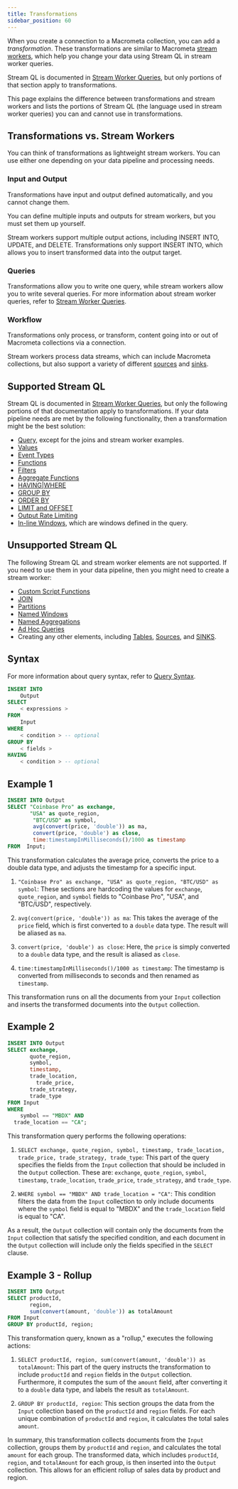 ```yaml
---
title: Transformations
sidebar_position: 60
---
```


When you create a connection to a Macrometa collection, you can add a _transformation_. These transformations are similar to Macrometa [stream workers](../cep/), which help you change your data using Stream QL in stream worker queries.

Stream QL is documented in [Stream Worker Queries](../cep/query-guide/), but only portions of that section apply to transformations.

This page explains the difference between transformations and stream workers and lists the portions of Stream QL (the language used in stream worker queries) you can and cannot use in transformations.

## Transformations vs. Stream Workers

You can think of transformations as lightweight stream workers. You can use either one depending on your data pipeline and processing needs.

### Input and Output

Transformations have input and output defined automatically, and you cannot change them.

You can define multiple inputs and outputs for stream workers, but you must set them up yourself.

Stream workers support multiple output actions, including INSERT INTO, UPDATE, and DELETE. Transformations only support INSERT INTO, which allows you to insert transformed data into the output target.

### Queries

Transformations allow you to write one query, while stream workers allow you to write several queries. For more information about stream worker queries, refer to [Stream Worker Queries](../cep/query-guide/).

### Workflow

Transformations only process, or transform, content going into or out of Macrometa collections via a connection.

Stream workers process data streams, which can include Macrometa collections, but also support a variety of different [sources](../cep/source/) and [sinks](../cep/sink/).

## Supported Stream QL

Stream QL is documented in [Stream Worker Queries](../cep/query-guide/), but only the following portions of that documentation apply to transformations. If your data pipeline needs are met by the following functionality, then a transformation might be the best solution:

- [Query](../cep/query-guide/query), except for the joins and stream worker examples.
- [Values](../cep/query-guide/value)
- [Event Types](../cep/query-guide/event-types)
- [Functions](../cep/query-guide/functions/)
- [Filters](../cep/query-guide/filters/)
- [Aggregate Functions](../cep/query-guide/aggregate-functions)
- [HAVING|WHERE](../cep/query-guide/having-where)
- [GROUP BY](../cep/query-guide/group-by)
- [ORDER BY](../cep/query-guide/order-by)
- [LIMIT and OFFSET](../cep/query-guide/limit-and-offset)
- [Output Rate Limiting](../cep/query-guide/output-rate-limiting)
- [In-line Windows](../cep/windows/windows-queries), which are windows defined in the query.

## Unsupported Stream QL

The following Stream QL and stream worker elements are not supported. If you need to use them in your data pipeline, then you might need to create a stream worker:

- [Custom Script Functions](../cep/query-guide/custom-script-functions)
- [JOIN](../cep/query-guide/join/)
- [Partitions](../cep/query-guide/partition/)
- [Named Windows](../cep/windows/)
- [Named Aggregations](../cep/aggregations/)
- [Ad Hoc Queries](../cep/ad-hoc-queries/)
- Creating any other elements, including [Tables](../cep/table/), [Sources](../cep/source/), and [SINKS](../cep/sink/).

## Syntax

For more information about query syntax, refer to [Query Syntax](../cep/query-guide/query#syntax).

```sql
INSERT INTO
    Output
SELECT
    < expressions >
FROM
    Input
WHERE
    < condition > -- optional
GROUP BY
    < fields >
HAVING
    < condition > -- optional
```

## Example 1

```sql
INSERT INTO Output
SELECT "Coinbase Pro" as exchange, 
       "USA" as quote_region,
        "BTC/USD" as symbol, 
        avg(convert(price, 'double')) as ma, 
        convert(price, 'double') as close,
        time:timestampInMilliseconds()/1000 as timestamp
FROM  Input;
```

This transformation calculates the average price, converts the price to a double data type, and adjusts the timestamp for a specific input.

1. `"Coinbase Pro" as exchange, "USA" as quote_region, "BTC/USD" as symbol`: These sections are hardcoding the values for `exchange`, `quote_region`, and `symbol` fields to "Coinbase Pro", "USA", and "BTC/USD", respectively.

2. `avg(convert(price, 'double')) as ma`: This takes the average of the `price` field, which is first converted to a `double` data type. The result will be aliased as `ma`.

3. `convert(price, 'double') as close`: Here, the `price` is simply converted to a `double` data type, and the result is aliased as `close`.

4. `time:timestampInMilliseconds()/1000 as timestamp`: The timestamp is converted from milliseconds to seconds and then renamed as `timestamp`.

This transformation runs on all the documents from your `Input` collection and inserts the transformed documents into the `Output` collection.

## Example 2

```sql
INSERT INTO Output
SELECT exchange, 
       quote_region, 
       symbol, 
       timestamp, 
       trade_location,
	     trade_price, 
       trade_strategy, 
       trade_type
FROM Input
WHERE
	symbol == "MBDX" AND
  trade_location == "CA";
```

This transformation query performs the following operations:

1. `SELECT exchange, quote_region, symbol, timestamp, trade_location, trade_price, trade_strategy, trade_type`: This part of the query specifies the fields from the `Input` collection that should be included in the `Output` collection. These are: `exchange`, `quote_region`, `symbol`, `timestamp`, `trade_location`, `trade_price`, `trade_strategy`, and `trade_type`.

2. `WHERE symbol == "MBDX" AND trade_location = "CA"`: This condition filters the data from the `Input` collection to only include documents where the `symbol` field is equal to "MBDX" and the `trade_location` field is equal to "CA".

As a result, the `Output` collection will contain only the documents from the `Input` collection that satisfy the specified condition, and each document in the `Output` collection will include only the fields specified in the `SELECT` clause.

## Example 3 - Rollup

```sql
INSERT INTO Output
SELECT productId, 
       region, 
       sum(convert(amount, 'double')) as totalAmount
FROM Input
GROUP BY productId, region;
```

This transformation query, known as a "rollup," executes the following actions:

1. `SELECT productId, region, sum(convert(amount, 'double')) as totalAmount`: This part of the query instructs the transformation to include `productId` and `region` fields in the `Output` collection. Furthermore, it computes the sum of the `amount` field, after converting it to a `double` data type, and labels the result as `totalAmount`.

2. `GROUP BY productId, region`: This section groups the data from the `Input` collection based on the `productId` and `region` fields. For each unique combination of `productId` and `region`, it calculates the total sales `amount`.

In summary, this transformation collects documents from the `Input` collection, groups them by `productId` and `region`, and calculates the total `amount` for each group. The transformed data, which includes `productId`, `region`, and `totalAmount` for each group, is then inserted into the `Output` collection. This allows for an efficient rollup of sales data by product and region.
